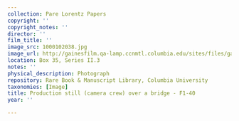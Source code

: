 ```yaml
---
collection: Pare Lorentz Papers
copyright: ''
copyright_notes: ''
director: ''
film_title: ''
image_src: 1000102038.jpg
image_url: http://gainesfilm.qa-lamp.ccnmtl.columbia.edu/sites/files/gainesfilm/images/1000102038.jpg
location: Box 35, Series II.3
notes: ''
physical_description: Photograph
repository: Rare Book & Manuscript Library, Columbia University
taxonomies: [Image]
title: Production still (camera crew) over a bridge - F1-40
year: ''

---
```

